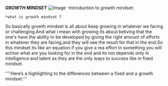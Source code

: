***GROWTH MINDSET***
![Image](https://3kllhk1ibq34qk6sp3bhtox1-wpengine.netdna-ssl.com/wp-content/uploads/2015/11/growth-mindset.png)
-Introduction to growth mindset:

    *what is growth mindset ?
    
So basically growth mindset is all about keep growing in whatever we facing or challenging.And what i mean with growing its about beliving that the one's have the ability to be developed by giving the right amount of efforts in whatever they are facing,and they will see the result for that in the end.So  this mindset its like an equation if you give a rea effort in something you will achive what are you looking for in the end and its not depends only in intelligence and talent as they are the only ways to success like in fixed mindset.

''''Here’s a highlighting to the differences between a fixed and a growth mindset:'''
